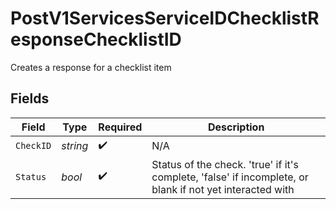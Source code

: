 # PostV1ServicesServiceIDChecklistResponseChecklistID

Creates a response for a checklist item


## Fields

| Field                                                                                                    | Type                                                                                                     | Required                                                                                                 | Description                                                                                              |
| -------------------------------------------------------------------------------------------------------- | -------------------------------------------------------------------------------------------------------- | -------------------------------------------------------------------------------------------------------- | -------------------------------------------------------------------------------------------------------- |
| `CheckID`                                                                                                | *string*                                                                                                 | :heavy_check_mark:                                                                                       | N/A                                                                                                      |
| `Status`                                                                                                 | *bool*                                                                                                   | :heavy_check_mark:                                                                                       | Status of the check. 'true' if it's complete, 'false' if incomplete, or blank if not yet interacted with |